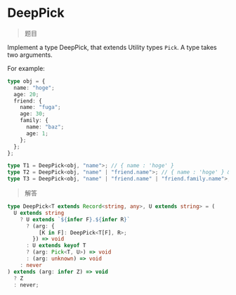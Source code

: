 # DeepPick

<BtnGroup 
	issue="https://tsch.js.org/956/solutions"
	featured="https://github.com/type-challenges/type-challenges/issues/3294"
/>

> 题目

Implement a type DeepPick, that extends Utility types `Pick`.
A type takes two arguments.

For example:

```ts
type obj = {
  name: "hoge";
  age: 20;
  friend: {
    name: "fuga";
    age: 30;
    family: {
      name: "baz";
      age: 1;
    };
  };
};

type T1 = DeepPick<obj, "name">; // { name : 'hoge' }
type T2 = DeepPick<obj, "name" | "friend.name">; // { name : 'hoge' } & { friend: { name: 'fuga' }}
type T3 = DeepPick<obj, "name" | "friend.name" | "friend.family.name">; // { name : 'hoge' } &  { friend: { name: 'fuga' }} & { friend: { family: { name: 'baz' }}}
```

> 解答

```ts
type DeepPick<T extends Record<string, any>, U extends string> = (
  U extends string
    ? U extends `${infer F}.${infer R}`
      ? (arg: {
          [K in F]: DeepPick<T[F], R>;
        }) => void
      : U extends keyof T
      ? (arg: Pick<T, U>) => void
      : (arg: unknown) => void
    : never
) extends (arg: infer Z) => void
  ? Z
  : never;
```
